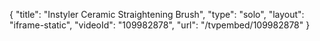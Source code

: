 {
    "title": "Instyler Ceramic Straightening Brush",
    "type": "solo",
    "layout": "iframe-static",
    "videoId": "109982878",
    "url": "\/tvpembed\/109982878"
}